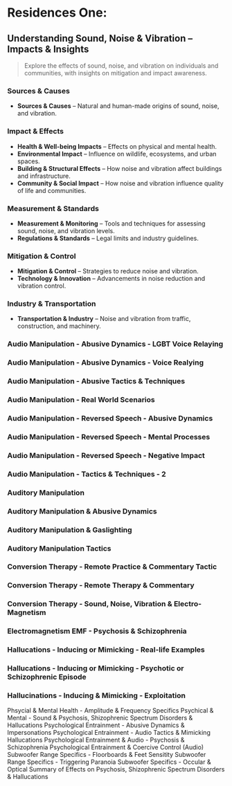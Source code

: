 # Residences One: 
## Understanding Sound, Noise & Vibration – Impacts & Insights

> Explore the effects of sound, noise, and vibration on individuals and communities, with insights on mitigation and impact awareness.

### Sources & Causes
- **Sources & Causes** – Natural and human-made origins of sound, noise, and vibration.  

### Impact & Effects
- **Health & Well-being Impacts** – Effects on physical and mental health.  
- **Environmental Impact** – Influence on wildlife, ecosystems, and urban spaces.
- **Building & Structural Effects** – How noise and vibration affect buildings and infrastructure.  
- **Community & Social Impact** – How noise and vibration influence quality of life and communities.  

### Measurement & Standards
- **Measurement & Monitoring** – Tools and techniques for assessing sound, noise, and vibration levels.  
- **Regulations & Standards** – Legal limits and industry guidelines.  

### Mitigation & Control

- **Mitigation & Control** – Strategies to reduce noise and vibration.  
- **Technology & Innovation** – Advancements in noise reduction and vibration control.  

### Industry & Transportation
- **Transportation & Industry** – Noise and vibration from traffic, construction, and machinery.  


### Audio Manipulation - Abusive Dynamics - LGBT Voice Relaying
### Audio Manipulation - Abusive Dynamics - Voice Realying
### Audio Manipulation - Abusive Tactics & Techniques 
### Audio Manipulation - Real World Scenarios 
### Audio Manipulation - Reversed Speech - Abusive Dynamics
### Audio Manipulation - Reversed Speech - Mental Processes
### Audio Manipulation - Reversed Speech - Negative Impact
### Audio Manipulation - Tactics & Techniques - 2
### Auditory Manipulation 
### Auditory Manipulation & Abusive Dynamics 
### Auditory Manipulation & Gaslighting
### Auditory Manipulation Tactics
### Conversion Therapy - Remote Practice & Commentary Tactic
### Conversion Therapy - Remote Therapy & Commentary 
### Conversion Therapy - Sound, Noise, Vibration & Electro-Magnetism
### Electromagnetism EMF - Psychosis & Schizophrenia
### Hallucations -  Inducing or Mimicking - Real-life Examples 
### Hallucations - Inducing or Mimicking - Psychotic or Schizophrenic Episode
### Hallucinations - Inducing & Mimicking - Exploitation
Phsycial & Mental Health - Amplitude & Frequency Specifics
Psychical & Mental - Sound & Psychosis, Shizophrenic Spectrum Disorders & Hallucations 
Psychological Entrainment - Abusive Dynamics & Impersonations 
Psychological Entrainment - Audio Tactics & Mimicking Hallucations 
Psychological Entrainment & Audio - Psychosis & Schizophrenia 
Psychological Entrainment & Coercive Control  (Audio)
Subwoofer Range Specifics - Floorboards & Feet Sensitity
Subwoofer Range Specifics - Triggering Paranoia
Subwoofer Specifics - Occular & Optical 
Summary of Effects on Psychosis, Shizophrenic Spectrum Disorders & Hallucations 